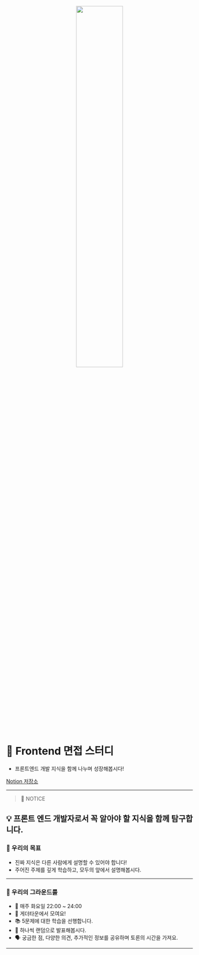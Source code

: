 <p align="center">
<img src="" width="50%"/>
</p>

# 🚀 Frontend 면접 스터디

- 프론트엔드 개발 지식을 함께 나누며 성장해봅시다!

[Notion 저장소](https://hoonding.notion.site/JavaScript-d7baf849660f49a080301a6cbe6d44ae?pvs=4)

---

> 🔔 NOTICE

## 💡 프론트 엔드 개발자로서 꼭 알아야 할 지식을 함께 탐구합니다.

### 🎯 우리의 목표

- 진짜 지식은 다른 사람에게 설명할 수 있어야 합니다!
- 주어진 주제를 깊게 학습하고, 모두의 앞에서 설명해봅시다.

---

### 🤝 우리의 그라운드룰

- 📅 매주 화요일 22:00 ~ 24:00
- 📍 게더타운에서 모여요!
- 📚 5문제에 대한 학습을 선행합니다.
- 🎤 하나씩 랜덤으로 발표해봅시다.
- 🗣️ 궁금한 점, 다양한 의견, 추가적인 정보를 공유하며 토론의 시간을 가져요.

---
